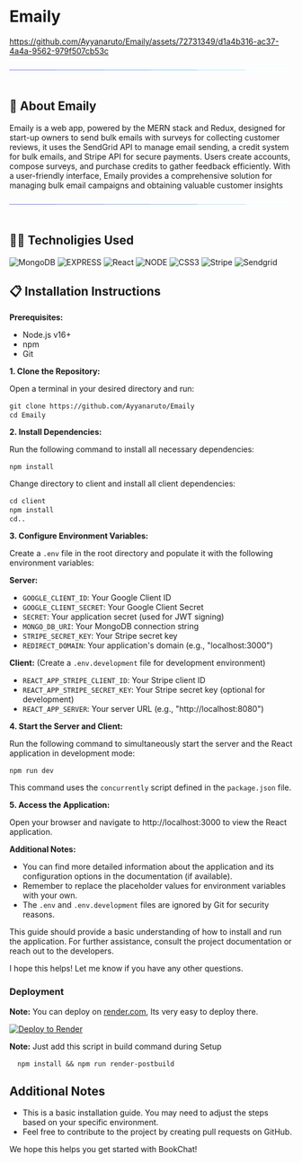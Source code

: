 # Emaily

https://github.com/Ayyanaruto/Emaily/assets/72731349/d1a4b316-ac37-4a4a-9562-979f507cb53c

<img src="https://github.com/Ayyanaruto/Ayyanaruto/blob/a8ab3ec2f7b0db200c750cd1f22c303d6a1c2a08/LINE.gif"><br><br>

##  🤔 About Emaily

<p>Emaily is a web app, powered by the MERN stack and Redux, designed for start-up owners to send bulk emails with surveys for collecting customer reviews, it uses the SendGrid API to manage email sending, a credit system for bulk emails, and Stripe API for secure payments. Users create accounts, compose surveys, and purchase credits to gather feedback efficiently. With a user-friendly interface, Emaily provides a comprehensive solution for managing bulk email campaigns and obtaining valuable customer insights</p>


<img src="https://github.com/Ayyanaruto/Ayyanaruto/blob/a8ab3ec2f7b0db200c750cd1f22c303d6a1c2a08/LINE.gif"><br><br>

## 👨‍💻 Technoligies Used

![MongoDB](https://img.shields.io/badge/MongoDB-%234ea94b.svg?style=for-the-badge&logo=mongodb&logoColor=white)
![EXPRESS](https://img.shields.io/badge/Express.js-000000?style=for-the-badge&logo=express&logoColor=white)
![React](https://img.shields.io/badge/react-%2320232a.svg?style=for-the-badge&logo=react&logoColor=%2361DAFB)
![NODE](https://img.shields.io/badge/Node.js-339933?style=for-the-badge&logo=nodedotjs&logoColor=white)
![CSS3](https://img.shields.io/badge/CSS%20-%231572B6.svg?style=for-the-badge&logo=css3&logoColor=white)
![Stripe](https://img.shields.io/badge/Stripe-626CD9?style=for-the-badge&logo=Stripe&logoColor=white)
![Sendgrid](https://img.shields.io/badge/Twilio-F22F46?style=for-the-badge&logo=Twilio&logoColor=white)

## 📋 Installation Instructions

**Prerequisites:**

* Node.js v16+
* npm
* Git

**1. Clone the Repository:**

Open a terminal in your desired directory and run:

```
git clone https://github.com/Ayyanaruto/Emaily
cd Emaily
```

**2. Install Dependencies:**

Run the following command to install all necessary dependencies:

```
npm install
```
Change directory to client and install all client dependencies:

```
cd client
npm install
cd..
```
**3. Configure Environment Variables:**

Create a `.env` file in the root directory and populate it with the following environment variables:

**Server:**

* `GOOGLE_CLIENT_ID`: Your Google Client ID
* `GOOGLE_CLIENT_SECRET`: Your Google Client Secret
* `SECRET`: Your application secret (used for JWT signing)
* `MONGO_DB_URI`: Your MongoDB connection string
* `STRIPE_SECRET_KEY`: Your Stripe secret key
* `REDIRECT_DOMAIN`: Your application's domain (e.g., "localhost:3000")

**Client:** (Create a `.env.development` file for development environment)

* `REACT_APP_STRIPE_CLIENT_ID`: Your Stripe client ID
* `REACT_APP_STRIPE_SECRET_KEY`: Your Stripe secret key (optional for development)
* `REACT_APP_SERVER`: Your server URL (e.g., "http://localhost:8080")

**4. Start the Server and Client:**

Run the following command to simultaneously start the server and the React application in development mode:

```
npm run dev
```

This command uses the `concurrently` script defined in the `package.json` file.

**5. Access the Application:**

Open your browser and navigate to http://localhost:3000 to view the React application.

**Additional Notes:**

* You can find more detailed information about the application and its configuration options in the documentation (if available).
* Remember to replace the placeholder values for environment variables with your own.
* The `.env` and `.env.development` files are ignored by Git for security reasons.

This guide should provide a basic understanding of how to install and run the application. For further assistance, consult the project documentation or reach out to the developers.

I hope this helps! Let me know if you have any other questions.



### Deployment
**Note:** You can deploy on [render.com,](https://render.com/) Its very easy to deploy there. <br>

[![Deploy to Render](https://render.com/images/deploy-to-render-button.svg)](https://render.com/deploy)


**Note:** Just add this script in build command during Setup
```
  npm install && npm run render-postbuild 
```

## Additional Notes

* This is a basic installation guide. You may need to adjust the steps based on your specific environment.
* Feel free to contribute to the project by creating pull requests on GitHub.

We hope this helps you get started with BookChat!





